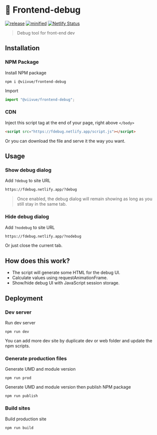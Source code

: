# 🐛 Frontend-debug

[![release](https://badgen.net/github/release/viivue/frontend-debug/)](https://github.com/viivue/frontend-debug/releases/latest)
[![minified](https://badgen.net/badge/minified/13KB/cyan)](https://www.jsdelivr.com/package/gh/viivue/frontend-debug)
[![Netlify Status](https://api.netlify.com/api/v1/badges/2eb250dd-cab2-4e06-8996-df32cf606042/deploy-status)](https://app.netlify.com/sites/fdebug/deploys)
> Debug tool for front-end dev

## Installation

### NPM Package

Install NPM package

```shell
npm i @viivue/frontend-debug
```

Import

```js
import "@viivue/frontend-debug";
```

### CDN

Inject this script tag at the end of your page, right above `</body>`

```html
<script src="https://fdebug.netlify.app/script.js"></script>
```

Or you can download the file and serve it the way you want.

## Usage

### Show debug dialog

Add `?debug` to site URL

```html
https://fdebug.netlify.app/?debug
```

> Once enabled, the debug dialog will remain showing as long as you still stay in the same tab.

### Hide debug dialog

Add `?nodebug` to site URL

```html
https://fdebug.netlify.app/?nodebug
```

Or just close the current tab.

## How does this work?

- The script will generate some HTML for the debug UI.
- Calculate values using requestAnimationFrame.
- Show/hide debug UI with JavaScript session storage.

## Deployment

### Dev server

Run dev server

```shell
npm run dev
```

You can add more dev site by duplicate dev or web folder and update the npm scripts.

### Generate production files

Generate UMD and module version

```shell
npm run prod
```

Generate UMD and module version then publish NPM package

```shell
npm run publish
```

### Build sites

Build production site

```shell
npm run build
```